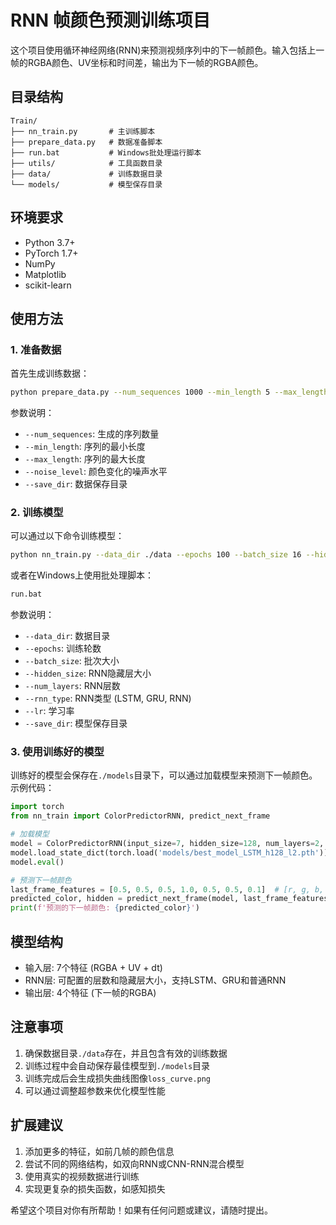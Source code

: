 # RNN 帧颜色预测训练项目

这个项目使用循环神经网络(RNN)来预测视频序列中的下一帧颜色。输入包括上一帧的RGBA颜色、UV坐标和时间差，输出为下一帧的RGBA颜色。

## 目录结构
```
Train/
├── nn_train.py       # 主训练脚本
├── prepare_data.py   # 数据准备脚本
├── run.bat           # Windows批处理运行脚本
├── utils/            # 工具函数目录
├── data/             # 训练数据目录
└── models/           # 模型保存目录
```

## 环境要求
- Python 3.7+
- PyTorch 1.7+
- NumPy
- Matplotlib
- scikit-learn

## 使用方法

### 1. 准备数据
首先生成训练数据：
```bash
python prepare_data.py --num_sequences 1000 --min_length 5 --max_length 10 --noise_level 0.05 --save_dir ./data
```
参数说明：
- `--num_sequences`: 生成的序列数量
- `--min_length`: 序列的最小长度
- `--max_length`: 序列的最大长度
- `--noise_level`: 颜色变化的噪声水平
- `--save_dir`: 数据保存目录

### 2. 训练模型
可以通过以下命令训练模型：
```bash
python nn_train.py --data_dir ./data --epochs 100 --batch_size 16 --hidden_size 128 --num_layers 2 --rnn_type LSTM --lr 0.001 --save_dir ./models
```
或者在Windows上使用批处理脚本：
```bash
run.bat
```
参数说明：
- `--data_dir`: 数据目录
- `--epochs`: 训练轮数
- `--batch_size`: 批次大小
- `--hidden_size`: RNN隐藏层大小
- `--num_layers`: RNN层数
- `--rnn_type`: RNN类型 (LSTM, GRU, RNN)
- `--lr`: 学习率
- `--save_dir`: 模型保存目录

### 3. 使用训练好的模型
训练好的模型会保存在`./models`目录下，可以通过加载模型来预测下一帧颜色。示例代码：
```python
import torch
from nn_train import ColorPredictorRNN, predict_next_frame

# 加载模型
model = ColorPredictorRNN(input_size=7, hidden_size=128, num_layers=2, rnn_type='LSTM')
model.load_state_dict(torch.load('models/best_model_LSTM_h128_l2.pth'))
model.eval()

# 预测下一帧颜色
last_frame_features = [0.5, 0.5, 0.5, 1.0, 0.5, 0.5, 0.1]  # [r, g, b, a, u, v, dt]
predicted_color, hidden = predict_next_frame(model, last_frame_features)
print(f'预测的下一帧颜色: {predicted_color}')
```

## 模型结构
- 输入层: 7个特征 (RGBA + UV + dt)
- RNN层: 可配置的层数和隐藏层大小，支持LSTM、GRU和普通RNN
- 输出层: 4个特征 (下一帧的RGBA)

## 注意事项
1. 确保数据目录`./data`存在，并且包含有效的训练数据
2. 训练过程中会自动保存最佳模型到`./models`目录
3. 训练完成后会生成损失曲线图像`loss_curve.png`
4. 可以通过调整超参数来优化模型性能

## 扩展建议
1. 添加更多的特征，如前几帧的颜色信息
2. 尝试不同的网络结构，如双向RNN或CNN-RNN混合模型
3. 使用真实的视频数据进行训练
4. 实现更复杂的损失函数，如感知损失

希望这个项目对你有所帮助！如果有任何问题或建议，请随时提出。